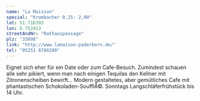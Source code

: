 ```yaml
---
name: "La Maisson"
special: "Krombacher 0,25: 2,00"
lat: 51.716393
lon: 8.752413
streetAndNr: "Rathauspassage"
plz: "33098"
link: "http://www.lamaison-paderborn.de/"
tel: "05251 8786280"
---
```

Eignet sich eher für ein Date oder zum Cafe-Besuch. Zumindest schauen alle sehr pikiert, wenn man nach einigen Tequilas den Kellner mit Zitronenscheiben bewirft... Modern gestaltetes, aber gemütliches Cafe mit phantastischen Schokoladen-SoufflÃ©. Sonntags Langschläferfrühstück bis 14 Uhr.